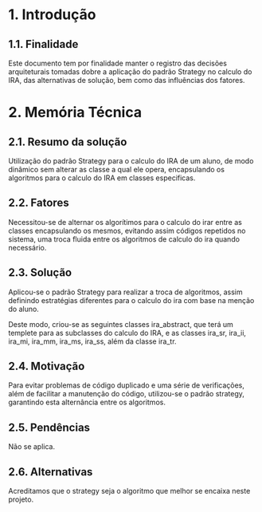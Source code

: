 # 1. Introdução

## 1.1. Finalidade

Este documento tem por finalidade manter o registro das decisões arquiteturais tomadas dobre a aplicação do padrão Strategy no calculo do IRA, das alternativas de solução, bem como das influências dos fatores.

# 2. Memória Técnica

## 2.1. Resumo da solução

Utilização do padrão Strategy para o calculo do IRA de um aluno, de modo dinâmico sem alterar as classe a qual ele opera, encapsulando os algoritmos para o calculo do IRA em classes especificas.

## 2.2. Fatores

Necessitou-se de alternar os algorítimos para o calculo do irar entre as classes encapsulando os mesmos, evitando assim códigos repetidos no sistema, uma troca fluida entre os algoritmos de calculo do ira quando necessário.

## 2.3. Solução

Aplicou-se o padrão Strategy para realizar a troca de algoritmos, assim definindo estratégias diferentes para o calculo do ira com base na menção do aluno.

Deste modo, criou-se as seguintes classes ira_abstract, que terá um templete para as subclasses do calculo do IRA, e as classes ira_sr, ira_ii, ira_mi, ira_mm, ira_ms, ira_ss, além da classe ira_tr.

## 2.4. Motivação

Para evitar problemas de código duplicado e uma série de verificações, além de facilitar a manutenção do código, utilizou-se o padrão strategy, garantindo esta alternância entre os algoritmos.

## 2.5. Pendências

Não se aplica.

## 2.6. Alternativas

Acreditamos que o strategy seja o algoritmo que melhor se encaixa neste projeto.